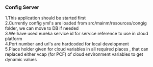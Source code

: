 ### Config Server 

1.This application should be started first <br/>
2.Currently config yml's are loaded from src/mainm/resources/congig folder, we can move to DB if needed<br/>
3.We have used eureka service id for service reference to use in cloud platform<br/>
4.Port number and url's are hardcoded for local development <br/>
5.Place holder given for cloud variables in all required places , that can replaced either vcap (for PCF) of cloud environment variables to get dynamic values

